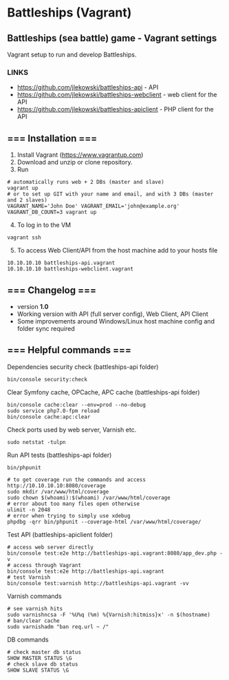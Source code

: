 # Battleships (Vagrant)

## Battleships (sea battle) game - Vagrant settings
Vagrant setup to run and develop Battleships.

### LINKS
* https://github.com/jlekowski/battleships-api - API
* https://github.com/jlekowski/battleships-webclient - web client for the API
* https://github.com/jlekowski/battleships-apiclient - PHP client for the API

## === Installation ===
1. Install Vagrant (https://www.vagrantup.com)
2. Download and unzip or clone repository.
3. Run
```
# automatically runs web + 2 DBs (master and slave)
vagrant up
# or to set up GIT with your name and email, and with 3 DBs (master and 2 slaves)
VAGRANT_NAME='John Doe' VAGRANT_EMAIL='john@example.org' VAGRANT_DB_COUNT=3 vagrant up
```
4. To log in to the VM
```
vagrant ssh
```
5. To access Web Client/API from the host machine add to your hosts file
```
10.10.10.10 battleships-api.vagrant
10.10.10.10 battleships-webclient.vagrant
```

## === Changelog ===
* version **1.0**
 * Working version with API (full server config), Web Client, API Client
 * Some improvements around Windows/Linux host machine config and folder sync required

## === Helpful commands ===
Dependencies security check (battleships-api folder)
```
bin/console security:check
```

Clear Symfony cache, OPCache, APC cache (battleships-api folder)
```
bin/console cache:clear --env=prod --no-debug
sudo service php7.0-fpm reload
bin/console cache:apc:clear
```

Check ports used by web server, Varnish etc.
```
sudo netstat -tulpn
```

Run API tests (battleships-api folder)
```
bin/phpunit

# to get coverage run the commands and access http://10.10.10.10:8080/coverage
sudo mkdir /var/www/html/coverage
sudo chown $(whoami):$(whoami) /var/www/html/coverage
# error about too many files open otherwise
ulimit -n 2048
# error when trying to simply use xdebug
phpdbg -qrr bin/phpunit --coverage-html /var/www/html/coverage/
```

Test API (battleships-apiclient folder)
```
# access web server directly
bin/console test:e2e http://battleships-api.vagrant:8080/app_dev.php -v
# access through Vagrant
bin/console test:e2e http://battleships-api.vagrant
# test Varnish
bin/console test:varnish http://battleships-api.vagrant -vv
```

Varnish commands
```
# see varnish hits
sudo varnishncsa -F '%U%q (%m) %{Varnish:hitmiss}x' -n $(hostname)
# ban/clear cache
sudo varnishadm "ban req.url ~ /"
```

DB commands
```
# check master db status
SHOW MASTER STATUS \G
# check slave db status
SHOW SLAVE STATUS \G
```
